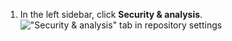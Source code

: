 1. In the left sidebar, click **Security & analysis**.
   !["Security & analysis" tab in repository settings](/assets/images/help/repository/security-and-analysis-tab.png)
